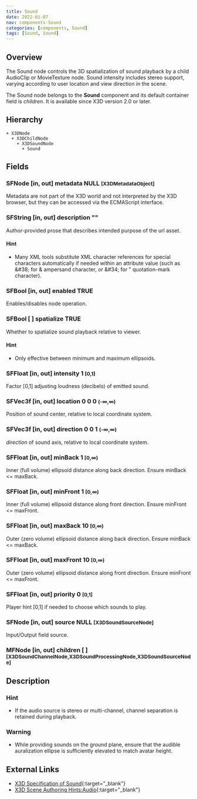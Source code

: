 ```yaml
---
title: Sound
date: 2022-01-07
nav: components-Sound
categories: [components, Sound]
tags: [Sound, Sound]
---
```

<style>
.post h3 {
  word-spacing: 0.2em;
}
</style>

## Overview

The Sound node controls the 3D spatialization of sound playback by a child AudioClip or MovieTexture node. Sound intensity includes stereo support, varying according to user location and view direction in the scene.

The Sound node belongs to the **Sound** component and its default container field is *children.* It is available since X3D version 2.0 or later.

## Hierarchy

```
+ X3DNode
  + X3DChildNode
    + X3DSoundNode
      + Sound
```

## Fields

### SFNode [in, out] **metadata** NULL <small>[X3DMetadataObject]</small>

Metadata are not part of the X3D world and not interpreted by the X3D browser, but they can be accessed via the ECMAScript interface.

### SFString [in, out] **description** ""

Author-provided prose that describes intended purpose of the url asset.

#### Hint

- Many XML tools substitute XML character references for special characters automatically if needed within an attribute value (such as &amp;#38; for & ampersand character, or &amp;#34; for " quotation-mark character).

### SFBool [in, out] **enabled** TRUE

Enables/disables node operation.

### SFBool [ ] **spatialize** TRUE

Whether to spatialize sound playback relative to viewer.

#### Hint

- Only effective between minimum and maximum ellipsoids.

### SFFloat [in, out] **intensity** 1 <small>[0,1]</small>

Factor [0,1] adjusting loudness (decibels) of emitted sound.

### SFVec3f [in, out] **location** 0 0 0 <small>(-∞,∞)</small>

Position of sound center, relative to local coordinate system.

### SFVec3f [in, out] **direction** 0 0 1 <small>(-∞,∞)</small>

*direction* of sound axis, relative to local coordinate system.

### SFFloat [in, out] **minBack** 1 <small>[0,∞)</small>

Inner (full volume) ellipsoid distance along back direction. Ensure minBack \<= maxBack.

### SFFloat [in, out] **minFront** 1 <small>[0,∞)</small>

Inner (full volume) ellipsoid distance along front direction. Ensure minFront \<= maxFront.

### SFFloat [in, out] **maxBack** 10 <small>[0,∞)</small>

Outer (zero volume) ellipsoid distance along back direction. Ensure minBack \<= maxBack.

### SFFloat [in, out] **maxFront** 10 <small>[0,∞)</small>

Outer (zero volume) ellipsoid distance along front direction. Ensure minFront \<= maxFront.

### SFFloat [in, out] **priority** 0 <small>[0,1]</small>

Player hint [0,1] if needed to choose which sounds to play.

### SFNode [in, out] **source** NULL <small>[X3DSoundSourceNode]</small>

Input/Output field source.

### MFNode [in, out] **children** [ ] <small>[X3DSoundChannelNode,X3DSoundProcessingNode,X3DSoundSourceNode]</small>

## Description

### Hint

- If the audio source is stereo or multi-channel, channel separation is retained during playback.

### Warning

- While providing sounds on the ground plane, ensure that the audible auralization ellipse is sufficiently elevated to match avatar height.

## External Links

- [X3D Specification of Sound](https://www.web3d.org/documents/specifications/19775-1/V4.0/Part01/components/sound.html#Sound){:target="_blank"}
- [X3D Scene Authoring Hints:Audio](https://www.web3d.org/x3d/content/examples/X3dSceneAuthoringHints.html#Audio){:target="_blank"}
